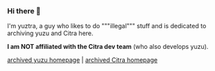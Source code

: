 ### Hi there 👋
I'm yuztra, a guy who likes to do """illegal""" stuff and is dedicated to archiving yuzu and Citra here.

**I am NOT affiliated with the Citra dev team** (who also develops yuzu).

[archived yuzu homepage](https://web.archive.org/web/20240301204319/https://yuzu-emu.org/) | [archived Citra homepage](https://web.archive.org/web/20240229205107/https://citra-emu.org/)

<!--
**yuztra/yuztra** is a ✨ _special_ ✨ repository because its `README.md` (this file) appears on your GitHub profile.

Here are some ideas to get you started:

- 🔭 I’m currently working on ...
- 🌱 I’m currently learning ...
- 👯 I’m looking to collaborate on ...
- 🤔 I’m looking for help with ...
- 💬 Ask me about ...
- 📫 How to reach me: ...
- 😄 Pronouns: ...
- ⚡ Fun fact: ...
-->
